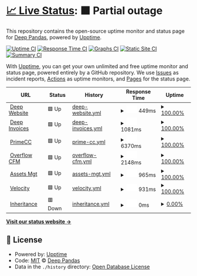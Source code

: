 # [📈 Live Status](https://syvtec.github.io/guardian): <!--live status--> **🟧 Partial outage**

This repository contains the open-source uptime monitor and status page for [Deep Pandas](https://syvtec.github.io/guardian), powered by [Upptime](https://github.com/upptime/upptime).

[![Uptime CI](https://github.com/syvtec/guardian/workflows/Uptime%20CI/badge.svg)](https://github.com/syvtec/guardian/actions?query=workflow%3A%22Uptime+CI%22)
[![Response Time CI](https://github.com/syvtec/guardian/workflows/Response%20Time%20CI/badge.svg)](https://github.com/syvtec/guardian/actions?query=workflow%3A%22Response+Time+CI%22)
[![Graphs CI](https://github.com/syvtec/guardian/workflows/Graphs%20CI/badge.svg)](https://github.com/syvtec/guardian/actions?query=workflow%3A%22Graphs+CI%22)
[![Static Site CI](https://github.com/syvtec/guardian/workflows/Static%20Site%20CI/badge.svg)](https://github.com/syvtec/guardian/actions?query=workflow%3A%22Static+Site+CI%22)
[![Summary CI](https://github.com/syvtec/guardian/workflows/Summary%20CI/badge.svg)](https://github.com/syvtec/guardian/actions?query=workflow%3A%22Summary+CI%22)

With [Upptime](https://upptime.js.org), you can get your own unlimited and free uptime monitor and status page, powered entirely by a GitHub repository. We use [Issues](https://github.com/syvtec/guardian/issues) as incident reports, [Actions](https://github.com/syvtec/guardian/actions) as uptime monitors, and [Pages](https://syvtec.github.io/guardian) for the status page.

<!--start: status pages-->
<!-- This summary is generated by Upptime (https://github.com/upptime/upptime) -->
<!-- Do not edit this manually, your changes will be overwritten -->
<!-- prettier-ignore -->
| URL | Status | History | Response Time | Uptime |
| --- | ------ | ------- | ------------- | ------ |
| <img alt="" src="https://icons.duckduckgo.com/ip3/deepofficegroup.com.ico" height="13"> [Deep Website](https://deepofficegroup.com) | 🟩 Up | [deep-website.yml](https://github.com/syvtec/guardian/commits/HEAD/history/deep-website.yml) | <details><summary><img alt="Response time graph" src="./graphs/deep-website/response-time-week.png" height="20"> 449ms</summary><br><a href="https://syvtec.github.io/guardian/history/deep-website"><img alt="Response time 449" src="https://img.shields.io/endpoint?url=https%3A%2F%2Fraw.githubusercontent.com%2Fsyvtec%2Fguardian%2FHEAD%2Fapi%2Fdeep-website%2Fresponse-time.json"></a><br><a href="https://syvtec.github.io/guardian/history/deep-website"><img alt="24-hour response time 449" src="https://img.shields.io/endpoint?url=https%3A%2F%2Fraw.githubusercontent.com%2Fsyvtec%2Fguardian%2FHEAD%2Fapi%2Fdeep-website%2Fresponse-time-day.json"></a><br><a href="https://syvtec.github.io/guardian/history/deep-website"><img alt="7-day response time 449" src="https://img.shields.io/endpoint?url=https%3A%2F%2Fraw.githubusercontent.com%2Fsyvtec%2Fguardian%2FHEAD%2Fapi%2Fdeep-website%2Fresponse-time-week.json"></a><br><a href="https://syvtec.github.io/guardian/history/deep-website"><img alt="30-day response time 449" src="https://img.shields.io/endpoint?url=https%3A%2F%2Fraw.githubusercontent.com%2Fsyvtec%2Fguardian%2FHEAD%2Fapi%2Fdeep-website%2Fresponse-time-month.json"></a><br><a href="https://syvtec.github.io/guardian/history/deep-website"><img alt="1-year response time 449" src="https://img.shields.io/endpoint?url=https%3A%2F%2Fraw.githubusercontent.com%2Fsyvtec%2Fguardian%2FHEAD%2Fapi%2Fdeep-website%2Fresponse-time-year.json"></a></details> | <details><summary><a href="https://syvtec.github.io/guardian/history/deep-website">100.00%</a></summary><a href="https://syvtec.github.io/guardian/history/deep-website"><img alt="All-time uptime 100.00%" src="https://img.shields.io/endpoint?url=https%3A%2F%2Fraw.githubusercontent.com%2Fsyvtec%2Fguardian%2FHEAD%2Fapi%2Fdeep-website%2Fuptime.json"></a><br><a href="https://syvtec.github.io/guardian/history/deep-website"><img alt="24-hour uptime 100.00%" src="https://img.shields.io/endpoint?url=https%3A%2F%2Fraw.githubusercontent.com%2Fsyvtec%2Fguardian%2FHEAD%2Fapi%2Fdeep-website%2Fuptime-day.json"></a><br><a href="https://syvtec.github.io/guardian/history/deep-website"><img alt="7-day uptime 100.00%" src="https://img.shields.io/endpoint?url=https%3A%2F%2Fraw.githubusercontent.com%2Fsyvtec%2Fguardian%2FHEAD%2Fapi%2Fdeep-website%2Fuptime-week.json"></a><br><a href="https://syvtec.github.io/guardian/history/deep-website"><img alt="30-day uptime 100.00%" src="https://img.shields.io/endpoint?url=https%3A%2F%2Fraw.githubusercontent.com%2Fsyvtec%2Fguardian%2FHEAD%2Fapi%2Fdeep-website%2Fuptime-month.json"></a><br><a href="https://syvtec.github.io/guardian/history/deep-website"><img alt="1-year uptime 100.00%" src="https://img.shields.io/endpoint?url=https%3A%2F%2Fraw.githubusercontent.com%2Fsyvtec%2Fguardian%2FHEAD%2Fapi%2Fdeep-website%2Fuptime-year.json"></a></details>
| <img alt="" src="https://icons.duckduckgo.com/ip3/services.deepofficehub.com.ico" height="13"> [Deep Invoices](https://services.deepofficehub.com) | 🟩 Up | [deep-invoices.yml](https://github.com/syvtec/guardian/commits/HEAD/history/deep-invoices.yml) | <details><summary><img alt="Response time graph" src="./graphs/deep-invoices/response-time-week.png" height="20"> 1081ms</summary><br><a href="https://syvtec.github.io/guardian/history/deep-invoices"><img alt="Response time 1081" src="https://img.shields.io/endpoint?url=https%3A%2F%2Fraw.githubusercontent.com%2Fsyvtec%2Fguardian%2FHEAD%2Fapi%2Fdeep-invoices%2Fresponse-time.json"></a><br><a href="https://syvtec.github.io/guardian/history/deep-invoices"><img alt="24-hour response time 1081" src="https://img.shields.io/endpoint?url=https%3A%2F%2Fraw.githubusercontent.com%2Fsyvtec%2Fguardian%2FHEAD%2Fapi%2Fdeep-invoices%2Fresponse-time-day.json"></a><br><a href="https://syvtec.github.io/guardian/history/deep-invoices"><img alt="7-day response time 1081" src="https://img.shields.io/endpoint?url=https%3A%2F%2Fraw.githubusercontent.com%2Fsyvtec%2Fguardian%2FHEAD%2Fapi%2Fdeep-invoices%2Fresponse-time-week.json"></a><br><a href="https://syvtec.github.io/guardian/history/deep-invoices"><img alt="30-day response time 1081" src="https://img.shields.io/endpoint?url=https%3A%2F%2Fraw.githubusercontent.com%2Fsyvtec%2Fguardian%2FHEAD%2Fapi%2Fdeep-invoices%2Fresponse-time-month.json"></a><br><a href="https://syvtec.github.io/guardian/history/deep-invoices"><img alt="1-year response time 1081" src="https://img.shields.io/endpoint?url=https%3A%2F%2Fraw.githubusercontent.com%2Fsyvtec%2Fguardian%2FHEAD%2Fapi%2Fdeep-invoices%2Fresponse-time-year.json"></a></details> | <details><summary><a href="https://syvtec.github.io/guardian/history/deep-invoices">100.00%</a></summary><a href="https://syvtec.github.io/guardian/history/deep-invoices"><img alt="All-time uptime 100.00%" src="https://img.shields.io/endpoint?url=https%3A%2F%2Fraw.githubusercontent.com%2Fsyvtec%2Fguardian%2FHEAD%2Fapi%2Fdeep-invoices%2Fuptime.json"></a><br><a href="https://syvtec.github.io/guardian/history/deep-invoices"><img alt="24-hour uptime 100.00%" src="https://img.shields.io/endpoint?url=https%3A%2F%2Fraw.githubusercontent.com%2Fsyvtec%2Fguardian%2FHEAD%2Fapi%2Fdeep-invoices%2Fuptime-day.json"></a><br><a href="https://syvtec.github.io/guardian/history/deep-invoices"><img alt="7-day uptime 100.00%" src="https://img.shields.io/endpoint?url=https%3A%2F%2Fraw.githubusercontent.com%2Fsyvtec%2Fguardian%2FHEAD%2Fapi%2Fdeep-invoices%2Fuptime-week.json"></a><br><a href="https://syvtec.github.io/guardian/history/deep-invoices"><img alt="30-day uptime 100.00%" src="https://img.shields.io/endpoint?url=https%3A%2F%2Fraw.githubusercontent.com%2Fsyvtec%2Fguardian%2FHEAD%2Fapi%2Fdeep-invoices%2Fuptime-month.json"></a><br><a href="https://syvtec.github.io/guardian/history/deep-invoices"><img alt="1-year uptime 100.00%" src="https://img.shields.io/endpoint?url=https%3A%2F%2Fraw.githubusercontent.com%2Fsyvtec%2Fguardian%2FHEAD%2Fapi%2Fdeep-invoices%2Fuptime-year.json"></a></details>
| <img alt="" src="https://icons.duckduckgo.com/ip3/deepofficehub.com.ico" height="13"> [PrimeCC](https://deepofficehub.com) | 🟩 Up | [prime-cc.yml](https://github.com/syvtec/guardian/commits/HEAD/history/prime-cc.yml) | <details><summary><img alt="Response time graph" src="./graphs/prime-cc/response-time-week.png" height="20"> 6370ms</summary><br><a href="https://syvtec.github.io/guardian/history/prime-cc"><img alt="Response time 6370" src="https://img.shields.io/endpoint?url=https%3A%2F%2Fraw.githubusercontent.com%2Fsyvtec%2Fguardian%2FHEAD%2Fapi%2Fprime-cc%2Fresponse-time.json"></a><br><a href="https://syvtec.github.io/guardian/history/prime-cc"><img alt="24-hour response time 6370" src="https://img.shields.io/endpoint?url=https%3A%2F%2Fraw.githubusercontent.com%2Fsyvtec%2Fguardian%2FHEAD%2Fapi%2Fprime-cc%2Fresponse-time-day.json"></a><br><a href="https://syvtec.github.io/guardian/history/prime-cc"><img alt="7-day response time 6370" src="https://img.shields.io/endpoint?url=https%3A%2F%2Fraw.githubusercontent.com%2Fsyvtec%2Fguardian%2FHEAD%2Fapi%2Fprime-cc%2Fresponse-time-week.json"></a><br><a href="https://syvtec.github.io/guardian/history/prime-cc"><img alt="30-day response time 6370" src="https://img.shields.io/endpoint?url=https%3A%2F%2Fraw.githubusercontent.com%2Fsyvtec%2Fguardian%2FHEAD%2Fapi%2Fprime-cc%2Fresponse-time-month.json"></a><br><a href="https://syvtec.github.io/guardian/history/prime-cc"><img alt="1-year response time 6370" src="https://img.shields.io/endpoint?url=https%3A%2F%2Fraw.githubusercontent.com%2Fsyvtec%2Fguardian%2FHEAD%2Fapi%2Fprime-cc%2Fresponse-time-year.json"></a></details> | <details><summary><a href="https://syvtec.github.io/guardian/history/prime-cc">100.00%</a></summary><a href="https://syvtec.github.io/guardian/history/prime-cc"><img alt="All-time uptime 100.00%" src="https://img.shields.io/endpoint?url=https%3A%2F%2Fraw.githubusercontent.com%2Fsyvtec%2Fguardian%2FHEAD%2Fapi%2Fprime-cc%2Fuptime.json"></a><br><a href="https://syvtec.github.io/guardian/history/prime-cc"><img alt="24-hour uptime 100.00%" src="https://img.shields.io/endpoint?url=https%3A%2F%2Fraw.githubusercontent.com%2Fsyvtec%2Fguardian%2FHEAD%2Fapi%2Fprime-cc%2Fuptime-day.json"></a><br><a href="https://syvtec.github.io/guardian/history/prime-cc"><img alt="7-day uptime 100.00%" src="https://img.shields.io/endpoint?url=https%3A%2F%2Fraw.githubusercontent.com%2Fsyvtec%2Fguardian%2FHEAD%2Fapi%2Fprime-cc%2Fuptime-week.json"></a><br><a href="https://syvtec.github.io/guardian/history/prime-cc"><img alt="30-day uptime 100.00%" src="https://img.shields.io/endpoint?url=https%3A%2F%2Fraw.githubusercontent.com%2Fsyvtec%2Fguardian%2FHEAD%2Fapi%2Fprime-cc%2Fuptime-month.json"></a><br><a href="https://syvtec.github.io/guardian/history/prime-cc"><img alt="1-year uptime 100.00%" src="https://img.shields.io/endpoint?url=https%3A%2F%2Fraw.githubusercontent.com%2Fsyvtec%2Fguardian%2FHEAD%2Fapi%2Fprime-cc%2Fuptime-year.json"></a></details>
| <img alt="" src="https://icons.duckduckgo.com/ip3/cfm.deepofficehub.com.ico" height="13"> [Overflow CFM](https://cfm.deepofficehub.com) | 🟩 Up | [overflow-cfm.yml](https://github.com/syvtec/guardian/commits/HEAD/history/overflow-cfm.yml) | <details><summary><img alt="Response time graph" src="./graphs/overflow-cfm/response-time-week.png" height="20"> 2148ms</summary><br><a href="https://syvtec.github.io/guardian/history/overflow-cfm"><img alt="Response time 2148" src="https://img.shields.io/endpoint?url=https%3A%2F%2Fraw.githubusercontent.com%2Fsyvtec%2Fguardian%2FHEAD%2Fapi%2Foverflow-cfm%2Fresponse-time.json"></a><br><a href="https://syvtec.github.io/guardian/history/overflow-cfm"><img alt="24-hour response time 2148" src="https://img.shields.io/endpoint?url=https%3A%2F%2Fraw.githubusercontent.com%2Fsyvtec%2Fguardian%2FHEAD%2Fapi%2Foverflow-cfm%2Fresponse-time-day.json"></a><br><a href="https://syvtec.github.io/guardian/history/overflow-cfm"><img alt="7-day response time 2148" src="https://img.shields.io/endpoint?url=https%3A%2F%2Fraw.githubusercontent.com%2Fsyvtec%2Fguardian%2FHEAD%2Fapi%2Foverflow-cfm%2Fresponse-time-week.json"></a><br><a href="https://syvtec.github.io/guardian/history/overflow-cfm"><img alt="30-day response time 2148" src="https://img.shields.io/endpoint?url=https%3A%2F%2Fraw.githubusercontent.com%2Fsyvtec%2Fguardian%2FHEAD%2Fapi%2Foverflow-cfm%2Fresponse-time-month.json"></a><br><a href="https://syvtec.github.io/guardian/history/overflow-cfm"><img alt="1-year response time 2148" src="https://img.shields.io/endpoint?url=https%3A%2F%2Fraw.githubusercontent.com%2Fsyvtec%2Fguardian%2FHEAD%2Fapi%2Foverflow-cfm%2Fresponse-time-year.json"></a></details> | <details><summary><a href="https://syvtec.github.io/guardian/history/overflow-cfm">100.00%</a></summary><a href="https://syvtec.github.io/guardian/history/overflow-cfm"><img alt="All-time uptime 100.00%" src="https://img.shields.io/endpoint?url=https%3A%2F%2Fraw.githubusercontent.com%2Fsyvtec%2Fguardian%2FHEAD%2Fapi%2Foverflow-cfm%2Fuptime.json"></a><br><a href="https://syvtec.github.io/guardian/history/overflow-cfm"><img alt="24-hour uptime 100.00%" src="https://img.shields.io/endpoint?url=https%3A%2F%2Fraw.githubusercontent.com%2Fsyvtec%2Fguardian%2FHEAD%2Fapi%2Foverflow-cfm%2Fuptime-day.json"></a><br><a href="https://syvtec.github.io/guardian/history/overflow-cfm"><img alt="7-day uptime 100.00%" src="https://img.shields.io/endpoint?url=https%3A%2F%2Fraw.githubusercontent.com%2Fsyvtec%2Fguardian%2FHEAD%2Fapi%2Foverflow-cfm%2Fuptime-week.json"></a><br><a href="https://syvtec.github.io/guardian/history/overflow-cfm"><img alt="30-day uptime 100.00%" src="https://img.shields.io/endpoint?url=https%3A%2F%2Fraw.githubusercontent.com%2Fsyvtec%2Fguardian%2FHEAD%2Fapi%2Foverflow-cfm%2Fuptime-month.json"></a><br><a href="https://syvtec.github.io/guardian/history/overflow-cfm"><img alt="1-year uptime 100.00%" src="https://img.shields.io/endpoint?url=https%3A%2F%2Fraw.githubusercontent.com%2Fsyvtec%2Fguardian%2FHEAD%2Fapi%2Foverflow-cfm%2Fuptime-year.json"></a></details>
| <img alt="" src="https://icons.duckduckgo.com/ip3/assets.deepofficehub.com.ico" height="13"> [Assets Mgt](https://assets.deepofficehub.com) | 🟩 Up | [assets-mgt.yml](https://github.com/syvtec/guardian/commits/HEAD/history/assets-mgt.yml) | <details><summary><img alt="Response time graph" src="./graphs/assets-mgt/response-time-week.png" height="20"> 965ms</summary><br><a href="https://syvtec.github.io/guardian/history/assets-mgt"><img alt="Response time 965" src="https://img.shields.io/endpoint?url=https%3A%2F%2Fraw.githubusercontent.com%2Fsyvtec%2Fguardian%2FHEAD%2Fapi%2Fassets-mgt%2Fresponse-time.json"></a><br><a href="https://syvtec.github.io/guardian/history/assets-mgt"><img alt="24-hour response time 965" src="https://img.shields.io/endpoint?url=https%3A%2F%2Fraw.githubusercontent.com%2Fsyvtec%2Fguardian%2FHEAD%2Fapi%2Fassets-mgt%2Fresponse-time-day.json"></a><br><a href="https://syvtec.github.io/guardian/history/assets-mgt"><img alt="7-day response time 965" src="https://img.shields.io/endpoint?url=https%3A%2F%2Fraw.githubusercontent.com%2Fsyvtec%2Fguardian%2FHEAD%2Fapi%2Fassets-mgt%2Fresponse-time-week.json"></a><br><a href="https://syvtec.github.io/guardian/history/assets-mgt"><img alt="30-day response time 965" src="https://img.shields.io/endpoint?url=https%3A%2F%2Fraw.githubusercontent.com%2Fsyvtec%2Fguardian%2FHEAD%2Fapi%2Fassets-mgt%2Fresponse-time-month.json"></a><br><a href="https://syvtec.github.io/guardian/history/assets-mgt"><img alt="1-year response time 965" src="https://img.shields.io/endpoint?url=https%3A%2F%2Fraw.githubusercontent.com%2Fsyvtec%2Fguardian%2FHEAD%2Fapi%2Fassets-mgt%2Fresponse-time-year.json"></a></details> | <details><summary><a href="https://syvtec.github.io/guardian/history/assets-mgt">100.00%</a></summary><a href="https://syvtec.github.io/guardian/history/assets-mgt"><img alt="All-time uptime 100.00%" src="https://img.shields.io/endpoint?url=https%3A%2F%2Fraw.githubusercontent.com%2Fsyvtec%2Fguardian%2FHEAD%2Fapi%2Fassets-mgt%2Fuptime.json"></a><br><a href="https://syvtec.github.io/guardian/history/assets-mgt"><img alt="24-hour uptime 100.00%" src="https://img.shields.io/endpoint?url=https%3A%2F%2Fraw.githubusercontent.com%2Fsyvtec%2Fguardian%2FHEAD%2Fapi%2Fassets-mgt%2Fuptime-day.json"></a><br><a href="https://syvtec.github.io/guardian/history/assets-mgt"><img alt="7-day uptime 100.00%" src="https://img.shields.io/endpoint?url=https%3A%2F%2Fraw.githubusercontent.com%2Fsyvtec%2Fguardian%2FHEAD%2Fapi%2Fassets-mgt%2Fuptime-week.json"></a><br><a href="https://syvtec.github.io/guardian/history/assets-mgt"><img alt="30-day uptime 100.00%" src="https://img.shields.io/endpoint?url=https%3A%2F%2Fraw.githubusercontent.com%2Fsyvtec%2Fguardian%2FHEAD%2Fapi%2Fassets-mgt%2Fuptime-month.json"></a><br><a href="https://syvtec.github.io/guardian/history/assets-mgt"><img alt="1-year uptime 100.00%" src="https://img.shields.io/endpoint?url=https%3A%2F%2Fraw.githubusercontent.com%2Fsyvtec%2Fguardian%2FHEAD%2Fapi%2Fassets-mgt%2Fuptime-year.json"></a></details>
| <img alt="" src="https://icons.duckduckgo.com/ip3/velocity.deepofficehub.com.ico" height="13"> [Velocity](https://velocity.deepofficehub.com) | 🟩 Up | [velocity.yml](https://github.com/syvtec/guardian/commits/HEAD/history/velocity.yml) | <details><summary><img alt="Response time graph" src="./graphs/velocity/response-time-week.png" height="20"> 931ms</summary><br><a href="https://syvtec.github.io/guardian/history/velocity"><img alt="Response time 931" src="https://img.shields.io/endpoint?url=https%3A%2F%2Fraw.githubusercontent.com%2Fsyvtec%2Fguardian%2FHEAD%2Fapi%2Fvelocity%2Fresponse-time.json"></a><br><a href="https://syvtec.github.io/guardian/history/velocity"><img alt="24-hour response time 931" src="https://img.shields.io/endpoint?url=https%3A%2F%2Fraw.githubusercontent.com%2Fsyvtec%2Fguardian%2FHEAD%2Fapi%2Fvelocity%2Fresponse-time-day.json"></a><br><a href="https://syvtec.github.io/guardian/history/velocity"><img alt="7-day response time 931" src="https://img.shields.io/endpoint?url=https%3A%2F%2Fraw.githubusercontent.com%2Fsyvtec%2Fguardian%2FHEAD%2Fapi%2Fvelocity%2Fresponse-time-week.json"></a><br><a href="https://syvtec.github.io/guardian/history/velocity"><img alt="30-day response time 931" src="https://img.shields.io/endpoint?url=https%3A%2F%2Fraw.githubusercontent.com%2Fsyvtec%2Fguardian%2FHEAD%2Fapi%2Fvelocity%2Fresponse-time-month.json"></a><br><a href="https://syvtec.github.io/guardian/history/velocity"><img alt="1-year response time 931" src="https://img.shields.io/endpoint?url=https%3A%2F%2Fraw.githubusercontent.com%2Fsyvtec%2Fguardian%2FHEAD%2Fapi%2Fvelocity%2Fresponse-time-year.json"></a></details> | <details><summary><a href="https://syvtec.github.io/guardian/history/velocity">100.00%</a></summary><a href="https://syvtec.github.io/guardian/history/velocity"><img alt="All-time uptime 100.00%" src="https://img.shields.io/endpoint?url=https%3A%2F%2Fraw.githubusercontent.com%2Fsyvtec%2Fguardian%2FHEAD%2Fapi%2Fvelocity%2Fuptime.json"></a><br><a href="https://syvtec.github.io/guardian/history/velocity"><img alt="24-hour uptime 100.00%" src="https://img.shields.io/endpoint?url=https%3A%2F%2Fraw.githubusercontent.com%2Fsyvtec%2Fguardian%2FHEAD%2Fapi%2Fvelocity%2Fuptime-day.json"></a><br><a href="https://syvtec.github.io/guardian/history/velocity"><img alt="7-day uptime 100.00%" src="https://img.shields.io/endpoint?url=https%3A%2F%2Fraw.githubusercontent.com%2Fsyvtec%2Fguardian%2FHEAD%2Fapi%2Fvelocity%2Fuptime-week.json"></a><br><a href="https://syvtec.github.io/guardian/history/velocity"><img alt="30-day uptime 100.00%" src="https://img.shields.io/endpoint?url=https%3A%2F%2Fraw.githubusercontent.com%2Fsyvtec%2Fguardian%2FHEAD%2Fapi%2Fvelocity%2Fuptime-month.json"></a><br><a href="https://syvtec.github.io/guardian/history/velocity"><img alt="1-year uptime 100.00%" src="https://img.shields.io/endpoint?url=https%3A%2F%2Fraw.githubusercontent.com%2Fsyvtec%2Fguardian%2FHEAD%2Fapi%2Fvelocity%2Fuptime-year.json"></a></details>
| <img alt="" src="https://icons.duckduckgo.com/ip3/inheritance-intl.com.ico" height="13"> [Inheritance](https://inheritance-intl.com) | 🟥 Down | [inheritance.yml](https://github.com/syvtec/guardian/commits/HEAD/history/inheritance.yml) | <details><summary><img alt="Response time graph" src="./graphs/inheritance/response-time-week.png" height="20"> 0ms</summary><br><a href="https://syvtec.github.io/guardian/history/inheritance"><img alt="Response time 0" src="https://img.shields.io/endpoint?url=https%3A%2F%2Fraw.githubusercontent.com%2Fsyvtec%2Fguardian%2FHEAD%2Fapi%2Finheritance%2Fresponse-time.json"></a><br><a href="https://syvtec.github.io/guardian/history/inheritance"><img alt="24-hour response time 0" src="https://img.shields.io/endpoint?url=https%3A%2F%2Fraw.githubusercontent.com%2Fsyvtec%2Fguardian%2FHEAD%2Fapi%2Finheritance%2Fresponse-time-day.json"></a><br><a href="https://syvtec.github.io/guardian/history/inheritance"><img alt="7-day response time 0" src="https://img.shields.io/endpoint?url=https%3A%2F%2Fraw.githubusercontent.com%2Fsyvtec%2Fguardian%2FHEAD%2Fapi%2Finheritance%2Fresponse-time-week.json"></a><br><a href="https://syvtec.github.io/guardian/history/inheritance"><img alt="30-day response time 0" src="https://img.shields.io/endpoint?url=https%3A%2F%2Fraw.githubusercontent.com%2Fsyvtec%2Fguardian%2FHEAD%2Fapi%2Finheritance%2Fresponse-time-month.json"></a><br><a href="https://syvtec.github.io/guardian/history/inheritance"><img alt="1-year response time 0" src="https://img.shields.io/endpoint?url=https%3A%2F%2Fraw.githubusercontent.com%2Fsyvtec%2Fguardian%2FHEAD%2Fapi%2Finheritance%2Fresponse-time-year.json"></a></details> | <details><summary><a href="https://syvtec.github.io/guardian/history/inheritance">0.00%</a></summary><a href="https://syvtec.github.io/guardian/history/inheritance"><img alt="All-time uptime 0.00%" src="https://img.shields.io/endpoint?url=https%3A%2F%2Fraw.githubusercontent.com%2Fsyvtec%2Fguardian%2FHEAD%2Fapi%2Finheritance%2Fuptime.json"></a><br><a href="https://syvtec.github.io/guardian/history/inheritance"><img alt="24-hour uptime 0.00%" src="https://img.shields.io/endpoint?url=https%3A%2F%2Fraw.githubusercontent.com%2Fsyvtec%2Fguardian%2FHEAD%2Fapi%2Finheritance%2Fuptime-day.json"></a><br><a href="https://syvtec.github.io/guardian/history/inheritance"><img alt="7-day uptime 0.00%" src="https://img.shields.io/endpoint?url=https%3A%2F%2Fraw.githubusercontent.com%2Fsyvtec%2Fguardian%2FHEAD%2Fapi%2Finheritance%2Fuptime-week.json"></a><br><a href="https://syvtec.github.io/guardian/history/inheritance"><img alt="30-day uptime 0.00%" src="https://img.shields.io/endpoint?url=https%3A%2F%2Fraw.githubusercontent.com%2Fsyvtec%2Fguardian%2FHEAD%2Fapi%2Finheritance%2Fuptime-month.json"></a><br><a href="https://syvtec.github.io/guardian/history/inheritance"><img alt="1-year uptime 0.00%" src="https://img.shields.io/endpoint?url=https%3A%2F%2Fraw.githubusercontent.com%2Fsyvtec%2Fguardian%2FHEAD%2Fapi%2Finheritance%2Fuptime-year.json"></a></details>

<!--end: status pages-->

[**Visit our status website →**](https://syvtec.github.io/guardian)

## 📄 License

- Powered by: [Upptime](https://github.com/upptime/upptime)
- Code: [MIT](./LICENSE) © [Deep Pandas](https://syvtec.github.io/guardian)
- Data in the `./history` directory: [Open Database License](https://opendatacommons.org/licenses/odbl/1-0/)
